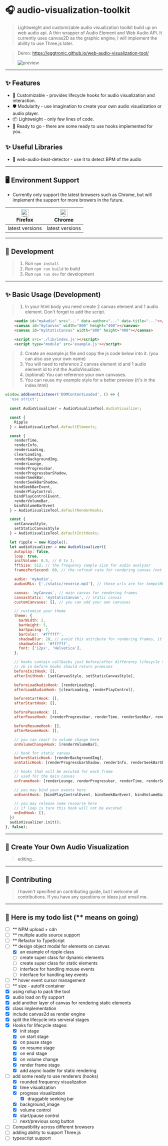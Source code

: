 
# 🎧 audio-visualization-toolkit

> Lightweight and customizable audio visualization toolkit build up on web audio api.
> A thin wrapper of Audio Element and Web Audio API.
> It currently uses canvas2D as the graphic engine, I will implement the ability to use Three.js later.
> 

> Demo: https://eggtronic.github.io/web-audio-visualization-tool/
> 
> ![preview](/static/preview.jpg)
---
## ✨ Features
- 🌈 Customizable - provides lifecycle hooks for audio visualization and interaction.
- 🛡 Modularity - use imagination to create your own audio visualization or audio player.
- 📦 Lightweight - only few lines of code.
- 🎨 Ready to go - there are some ready to use hooks implemented for you.
  
## ✨ Useful Libraries
- 🌈 web-audio-beat-detector - use it to detect BPM of the audio
  
--- 
## 🖥 Environment Support
- Currently only support the latest browsers such as Chrome, but will implement the support for more browers in the future.

| [<img src="https://raw.githubusercontent.com/alrra/browser-logos/master/src/firefox/firefox_48x48.png" alt="Firefox" width="24px" height="24px" />](http://godban.github.io/browsers-support-badges/)<br>Firefox | [<img src="https://raw.githubusercontent.com/alrra/browser-logos/master/src/chrome/chrome_48x48.png" alt="Chrome" width="24px" height="24px" />](http://godban.github.io/browsers-support-badges/)<br>Chrome |
| --- | --- |
| latest versions | latest versions |

---
## 🔨 Development
> 1. Run `npm install`
> 2. Run `npm run build` to build
> 3. Run `npm run dev` for development

---
## ✨ Basic Usage (Development)
> 1. In your html body you need create 2 canvas element and 1 audio element. Don't forget to add the script.
```html
    <audio id="myAudio" src="..." data-author="..." data-title="..."></audio>
    <canvas id="myCanvas" width="800" height="400"></canvas>
    <canvas id="myStaticCanvas" width="800" height="400"></canvas>

    <script src='./lib/index.js'></script>
    <script type="module" src='example.js'></script>
```

> 2. Create an example.js file and copy the js code below into it. (you can also use your own name)
> 3. You will need to reference 2 canvas element id and  1 audio element id to init the AudioVisualizer.
> 4. (optional) You can reference your own canvases.
> 5. You can reuse my example style for a better preview (it's in the index.html)

```js
window.addEventListener('DOMContentLoaded', () => {
  'use strict';
  
  const AudioVisualizer = AudioVisualizeTool.AudioVisualizer;

  const {
    Ripple
  } = AudioVisualizeTool.defaultElements;

  const {
    renderTime,
    renderInfo,
    renderLoading,
    clearLoading,
    renderBackgroundImg,
    renderLounge,
    renderProgressbar,
    renderProgressbarShadow,
    renderSeekBar,
    renderSeekBarShadow,
    bindSeekBarEvent,
    renderPlayControl,
    bindPlayControlEvent,
    renderVolumeBar,
    bindVolumeBarEvent
  } = AudioVisualizeTool.defaultRenderHooks;

  const {
    setCanvasStyle,
    setStaticCanvasStyle
  } = AudioVisualizeTool.defaultInitHooks;

  let ripple = new Ripple();
  let audioVisualizer = new AudioVisualizer({
    autoplay: false,
    loop: true,
    initVolume: 0.5, // 0 to 1;
    fftSize: 512, // the frequency sample size for audio analyzer
    framesPerSecond: 60, // the refresh rate for rendering canvas (not static canvas)

    audio: 'myAudio',
    audioURLs: ['./static/reverie.mp3'], // these urls are for tempo(NPM) detection only

    canvas: 'myCanvas', // main canvas for rendering frames
    canvasStatic: 'myStaticCanvas', // static canvas
    customCanvases: [], // you can add your own canvases

    // customize your theme
    theme: {
      barWidth: 2,
      barHeight: 5,
      barSpacing: 7,
      barColor: '#ffffff',
      shadowBlur: 20, // avoid this attribute for rendering frames, it can reduce the performance
      shadowColor: '#ffffff',
      font: ['12px', 'Helvetica'],
    },

    // hooks contain callbacks just before/after differency lifecycle stage
    // cb in before hooks should return promises
    beforeInitHook: [],
    afterInitHook: [setCanvasStyle, setStaticCanvasStyle],

    beforeLoadAudioHook: [renderLoading],
    afterLoadAudioHook: [clearLoading, renderPlayControl],

    beforeStartHook: [],
    afterStartHook: [],

    beforePauseHook: [],
    afterPauseHook: [renderProgressbar, renderTime, renderSeekBar, renderPlayControl],

    beforeResumeHook: [],
    afterResumeHook: [],

    // you can react to volume change here
    onVolumeChangeHook: [renderVolumeBar],

    // hook for static canvas
    beforeStaticHook: [renderBackgroundImg],
    onStaticHook: [renderProgressbarShadow, renderInfo, renderSeekBarShadow, renderVolumeBar],

    // hooks that will be excuted for each frame
    // used for the main canvas
    onFrameHook: [renderLounge, renderProgressbar, renderTime, renderSeekBar, ripple.render()],

    // you may bind your events here
    onEventHook: [bindPlayControlEvent, bindSeekBarEvent, bindVolumeBarEvent],

    // you may release some resourse here 
    // if loop is ture this hook will not be excuted
    onEndHook: [],
  })
  audioVisualizer.init();
}, false);
```
---
## 🔨 Create Your Own Audio Visualization
> editing...

---
## 🤝 Contributing
> I haven't specified an contributing guide, but I welcome all contributions.
> If you have any questions or ideas just email me.

---
## 📝 Here is my todo list (** means on going)
- [ ] ** NPM upload + cdn
- [ ] ** multiple audio source support
- [ ] ** Refactor to TypeScript
- [ ] ** design object modal for elements on canvas
  - [x] an example of ripple class
  - [ ] create super class for dynamic elements
  - [ ] create super class for static elements
  - [ ] interface for handling mouse events
  - [ ] interface for handling key events
- [ ] ** hover event cursor management
- [ ] ** size - autofit container
- [x] using rollup to pack the tool
- [x] audio load on fly support
- [x] add another layer of canvas for rendering static elements
- [x] class implementation
- [x] include canvas2d as render engine 
- [x] split the lifecycle into serveral stages
- [x] Hooks for lifecycle stages:
  - [x] init stage
  - [x] on start stage
  - [x] on pause stage
  - [x] on resume stage
  - [x] on end stage
  - [x] on volume change
  - [x] render frame stage
  - [x] add async loader for static rendering 
- [ ] add some ready to use renderers (hooks)
  - [x] rounded frequency visualization
  - [x] time visualization
  - [x] progress visualization
    - [x] draggable seeking bar
  - [x] background_image
  - [x] volume control
  - [x] start/pause control
  - [ ] next/previous song button
- [ ] Compatibility across different browsers
- [ ] adding ability to support Three.js
- [ ] typescript support
